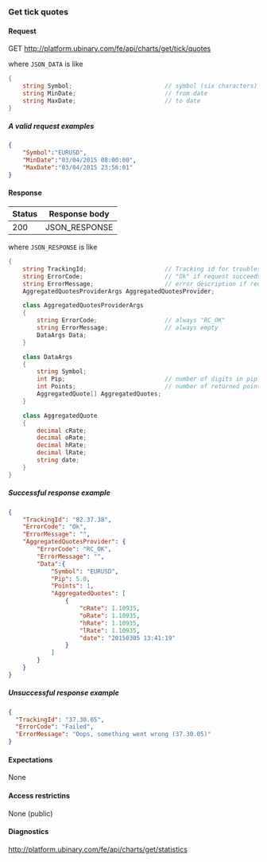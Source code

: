 ﻿
### Get tick quotes

#### Request

GET http://platform.ubinary.com/fe/api/charts/get/tick/quotes

where `JSON_DATA` is like

```C#
{
    string Symbol;                          // symbol (six characters)
    string MinDate;                         // from date
    string MaxDate;                         // to date
}
```

##### A valid request examples

```json    
{
    "Symbol":"EURUSD",
    "MinDate":"03/04/2015 08:00:00",
    "MaxDate":"03/04/2015 23:56:01"
}
```

#### Response

Status | Response body
-------|--------------
200    | JSON_RESPONSE

where `JSON_RESPONSE` is like

```C#
{
    string TrackingId;                      // Tracking id for troubleshooting
    string ErrorCode;                       // "Ok" if request succeeds, short error code if request fails
    string ErrorMessage;                    // error description if request fails
    AggregatedQuotesProviderArgs AggregatedQuotesProvider;

    class AggregatedQuotesProviderArgs
    {
        string ErrorCode;                   // always "RC_OK"
        string ErrorMessage;                // always empty
        DataArgs Data;
    }

    class DataArgs
    {
        string Symbol;
        int Pip;                            // number of digits in pip
        int Points;                         // number of returned points
        AggregatedQuote[] AggregatedQuotes;
    }

    class AggregatedQuote
    {
        decimal cRate;
        decimal oRate;
        decimal hRate;
        decimal lRate;
        string date;
    }
}
```


##### Successful response example

```json
{
    "TrackingId": "82.37.38",
    "ErrorCode": "Ok",
    "ErrorMessage": "",
    "AggregatedQuotesProvider": {
        "ErrorCode": "RC_OK",
        "ErrorMessage": "",
        "Data":{
            "Symbol": "EURUSD",
            "Pip": 5.0,
            "Points": 1,
            "AggregatedQuotes": [
                {
                    "cRate": 1.10935,
                    "oRate": 1.10935,
                    "hRate": 1.10935,
                    "lRate": 1.10935,
                    "date": "20150305 13:41:19"
                }
            ]
        }
    }
}
```


##### Unsuccessful response example

```json
{
  "TrackingId": "37.30.05",
  "ErrorCode": "Failed",
  "ErrorMessage": "Oops, something went wrong (37.30.05)"
}
```



#### Expectations

None

#### Access restrictins

None (public)


#### Diagnostics

http://platform.ubinary.com/fe/api/charts/get/statistics


